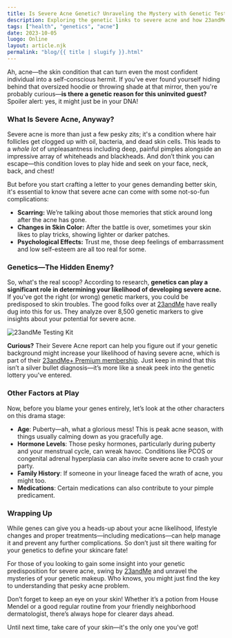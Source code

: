 ```yaml
---
title: Is Severe Acne Genetic? Unraveling the Mystery with Genetic Testing
description: Exploring the genetic links to severe acne and how 23andMe can help you understand your predisposition.
tags: ["health", "genetics", "acne"]
date: 2023-10-05
luogo: Online
layout: article.njk
permalink: "blog/{{ title | slugify }}.html"
---
```


Ah, acne—the skin condition that can turn even the most confident individual into a self-conscious hermit. If you’ve ever found yourself hiding behind that oversized hoodie or throwing shade at that mirror, then you're probably curious—**is there a genetic reason for this uninvited guest?** Spoiler alert: yes, it might just be in your DNA!

### What Is Severe Acne, Anyway?
Severe acne is more than just a few pesky zits; it's a condition where hair follicles get clogged up with oil, bacteria, and dead skin cells. This leads to a *whole lot* of unpleasantness including deep, painful pimples alongside an impressive array of whiteheads and blackheads. And don’t think you can escape—this condition loves to play hide and seek on your face, neck, back, and chest!

But before you start crafting a letter to your genes demanding better skin, it's essential to know that severe acne can come with some not-so-fun complications:

- **Scarring:** We’re talking about those memories that stick around long after the acne has gone.
- **Changes in Skin Color:** After the battle is over, sometimes your skin likes to play tricks, showing lighter or darker patches.
- **Psychological Effects:** Trust me, those deep feelings of embarrassment and low self-esteem are all too real for some.

### Genetics—The Hidden Enemy?
So, what's the real scoop? According to research, **genetics can play a significant role in determining your likelihood of developing severe acne.** If you've got the right (or wrong) genetic markers, you could be predisposed to skin troubles. The good folks over at [23andMe](https://www.23andme.com/topics/health-predispositions/severe-acne/) have really dug into this for us. They analyze over 8,500 genetic markers to give insights about your potential for severe acne. 

![23andMe Testing Kit](https://www.23andme.com/uploads/sites/2/20240109213029/Premium.jpg)

**Curious?** Their Severe Acne report can help you figure out if your genetic background might increase your likelihood of having severe acne, which is part of their [23andMe+ Premium membership](https://www.23andme.com/). Just keep in mind that this isn’t a silver bullet diagnosis—it’s more like a sneak peek into the genetic lottery you've entered.

### Other Factors at Play
Now, before you blame your genes entirely, let’s look at the other characters on this drama stage:

- **Age**: Puberty—ah, what a glorious mess! This is peak acne season, with things usually calming down as you gracefully age.
- **Hormone Levels**: Those pesky hormones, particularly during puberty and your menstrual cycle, can wreak havoc. Conditions like PCOS or congenital adrenal hyperplasia can also invite severe acne to crash your party.
- **Family History**: If someone in your lineage faced the wrath of acne, you might too.
- **Medications**: Certain medications can also contribute to your pimple predicament.

### Wrapping Up
While genes can give you a heads-up about your acne likelihood, lifestyle changes and proper treatments—including medications—can help manage it and prevent any further complications. So don’t just sit there waiting for your genetics to define your skincare fate! 

For those of you looking to gain some insight into your genetic predisposition for severe acne, swing by [23andMe](https://www.23andme.com/) and unravel the mysteries of your genetic makeup. Who knows, you might just find the key to understanding that pesky acne problem.

Don’t forget to keep an eye on your skin! Whether it’s a potion from House Mendel or a good regular routine from your friendly neighborhood dermatologist, there’s always hope for clearer days ahead. 

Until next time, take care of your skin—it's the only one you've got!